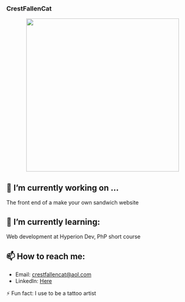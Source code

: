### CrestFallenCat
<p align="center" >
  <img src="https://user-images.githubusercontent.com/116897092/216775968-ac983a6b-f86a-4856-b466-a06921b9a45c.jpg" height = "400px"/>
</p>





## 🔭 I’m currently working on ...
The front end of a make your own sandwich website
## 🌱 I’m currently learning:
Web development at Hyperion Dev,
PhP short course
## 📫 How to reach me: 
- Email: crestfallencat@aol.com
- LinkedIn: [Here](https://www.linkedin.com/in/rosie-k-a78851248/)


⚡ Fun fact: I use to be a tattoo artist 

